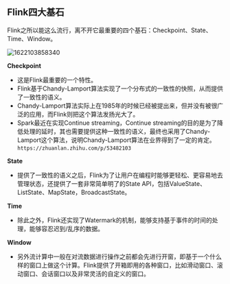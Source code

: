 ## Flink四大基石

Flink之所以能这么流行，离不开它最重要的四个基石：Checkpoint、State、Time、Window。

![1622103858340](https://tprzfbucket.oss-cn-beijing.aliyuncs.com/hadoop/202106/11/140526-259786.png)

**Checkpoint**

- 这是Flink最重要的一个特性。
- Flink基于Chandy-Lamport算法实现了一个分布式的一致性的快照，从而提供了一致性的语义。
- Chandy-Lamport算法实际上在1985年的时候已经被提出来，但并没有被很广泛的应用，而Flink则把这个算法发扬光大了。
- Spark最近在实现Continue streaming，Continue streaming的目的是为了降低处理的延时，其也需要提供这种一致性的语义，最终也采用了Chandy-Lamport这个算法，说明Chandy-Lamport算法在业界得到了一定的肯定。`https://zhuanlan.zhihu.com/p/53482103`

**State** 

- 提供了一致性的语义之后，Flink为了让用户在编程时能够更轻松、更容易地去管理状态，还提供了一套非常简单明了的State API，包括ValueState、ListState、MapState，BroadcastState。

**Time**

- 除此之外，Flink还实现了Watermark的机制，能够支持基于事件的时间的处理，能够容忍迟到/乱序的数据。

**Window**

- 另外流计算中一般在对流数据进行操作之前都会先进行开窗，即基于一个什么样的窗口上做这个计算。Flink提供了开箱即用的各种窗口，比如滑动窗口、滚动窗口、会话窗口以及非常灵活的自定义的窗口。